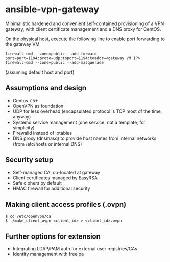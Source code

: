 # ansible-vpn-gateway
Minimalistic hardened and convenient self-contained provisioning of a VPN gateway, with client certificate management and a DNS proxy for CentOS.

On the physical host, execute the following line to enable port forwarding to the gateway VM
```
firewall-cmd --zone=public --add-forward-port=port=1194:proto=udp:toport=1194:toaddr=<gateway VM IP>
firewall-cmd --zone=public --add-masquerade
```
(assuming default host and port) 

## Assumptions and design
- Centos 7.5+ 
- OpenVPN as foundation
- UDP for less overhead (encapsulated protocol is TCP most of the time, anyway)
- Systemd service management (one service, not a template, for simplicity)
- Firewalld instead of iptables
- DNS proxy (dnsmasq) to provide host names from internal networks (from /etc/hosts or internal DNS)

## Security setup
- Self-managed CA, co-located at gateway
- Client certificates managed by EasyRSA 
- Safe ciphers by default
- HMAC firewall for additional security

## Making client access profiles (.ovpn)
```
$ cd /etc/openvpn/ca
$ ./make_client_ovpn <client_id> > <client_id>.ovpn

```

## Further options for extension
- Integrating LDAP/PAM auth for external user registries/CAs
- Identity management with freeipa
